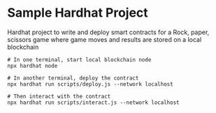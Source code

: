 # Sample Hardhat Project

Hardhat project to write and deploy smart contracts for a Rock, paper, scissors game where game moves and results are stored on a local blockchain

```shell
# In one terminal, start local blockchain node
npx hardhat node

# In another terminal, deploy the contract
npx hardhat run scripts/deploy.js --network localhost

# Then interact with the contract
npx hardhat run scripts/interact.js --network localhost
```
